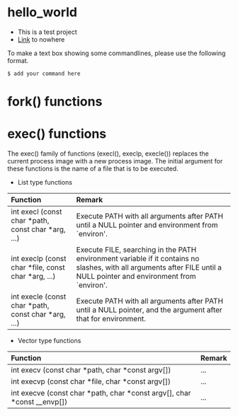 # hello_world
* This is a test project
* [Link](./README.md) to nowhere 

To make a text box showing some commandlines, please use the following format. 
```
$ add your command here
```

# fork() functions


# exec() functions
The exec() family of functions (execl(), execlp, execle()) replaces the current process image with a new process image.
The initial argument for these functions is the name of a file that is to be executed.


* List type functions

|      Function                                            |  Remark                   |
|:---------------------------------------------------------|:--------------------------|
| int execl (const char *path, const char *arg, ...)       | Execute PATH with all arguments after PATH until a NULL pointer and environment from `environ'. |
| int execlp (const char *file, const char *arg, ...)      | Execute FILE, searching in the PATH environment variable if it contains no slashes, with all arguments after FILE until a NULL pointer and environment from `environ'. |
| int execle (const char *path, const char *arg, ...)      | Execute PATH with all arguments after PATH until a NULL pointer, and the argument after that for environment. |

* Vector type functions

|      Function                                            |  Remark                   |
|:---------------------------------------------------------|:--------------------------|
| int execv (const char *path, char *const argv[])         | ...                       |
| int execvp (const char *file, char *const argv[])        | ...                       |
| int execve (const char *path, char *const argv[], char *const __envp[])  | ...                       |
